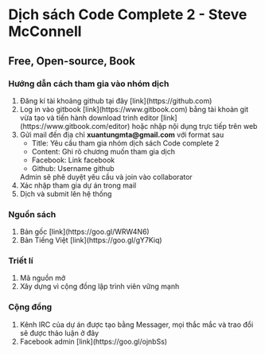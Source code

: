 Dịch sách Code Complete 2 - Steve McConnell
===========================================
Free, Open-source, Book
-----------------------
### Hướng dẫn cách tham gia vào nhóm dịch
<ol>
  <li>Đăng kí tài khoảng github tại đây [link](https://github.com)</li>
  <li>Log in vào gitbook [link](https://www.gitbook.com) bằng tài khoản git vừa tạo và tiến hành download trình editor [link](https://www.gitbook.com/editor) hoặc nhập nội dụng trực tiếp trên web</li>
  <li>Gửi mail đến địa chỉ <strong>xuantungmta@gmail.com</strong> với format sau
    <ul>
    <li>Title: Yêu cầu tham gia nhóm dịch sách Code complete 2</li>
    <li>Content: Ghi rõ chương muốn tham gia dịch</li>
    <li>Facebook: Link facebook</li>
    <li>Github: Username github</l>
    </ul>
    Admin sẽ phê duyệt yêu cầu và join vào collaborator
  </li>
  <li>Xác nhập tham gia dự án trong mail</li>
  <li>Dịch và submit lên hệ thống</li>
</ol>

### Nguồn sách
<ol>
  <li>Bản gốc [link](https://goo.gl/WRW4N6)</li>
  <li>Bản Tiếng Việt [link](https://goo.gl/gY7Kiq)</li>
</ol>

### Triết lí
<ol>
  <li>Mã nguồn mở</li>
  <li>Xây dựng vì cộng đồng lập trình viên vững mạnh</li>
</ol>

### Cộng đồng
<ol>
  <li>Kênh IRC của dự án được tạo bằng Messager, mọi thắc mắc và trao đổi sẽ được thảo luận ở đây</li>
  <li>Facebook admin [link](https://goo.gl/ojnbSs)</li>
</ol>

